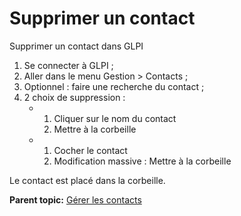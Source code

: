 Supprimer un contact
====================

Supprimer un contact dans GLPI

1.  Se connecter à GLPI ;
2.  Aller dans le menu Gestion \> Contacts ;
3.  Optionnel : faire une recherche du contact ;
4.  2 choix de suppression :
    -   1.  Cliquer sur le nom du contact
        2.  Mettre à la corbeille

    -   1.  Cocher le contact
        2.  Modification massive : Mettre à la corbeille

Le contact est placé dans la corbeille.

**Parent topic:** [Gérer les
contacts](../glpi/management_contact.html "Les contacts sont gérés depuis le menu Gestion > Contacts")
